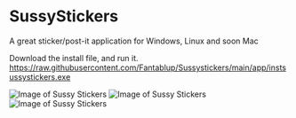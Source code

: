 # SussyStickers
A great sticker/post-it application for Windows, Linux and soon Mac

Download the install file, and run it.
https://raw.githubusercontent.com/Fantablup/Sussystickers/main/app/instsussystickers.exe

![Image of Sussy Stickers](https://github.com/Fantablup/phZorro/blob/main/1.png)
![Image of Sussy Stickers](https://github.com/Fantablup/phZorro/blob/main/2.png)
![Image of Sussy Stickers](https://github.com/Fantablup/phZorro/blob/main/3.png)
